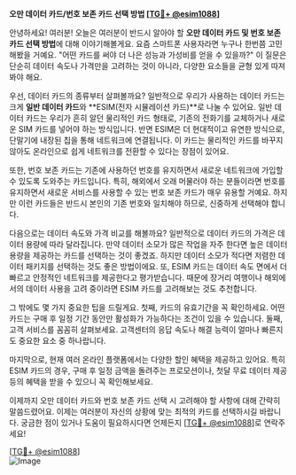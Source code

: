 **오만 데이터 카드/번호 보존 카드 선택 방법 [[TG💪+ @esim1088](https://t.me/s/esim1088)]**

안녕하세요! 여러분! 오늘은 여러분이 반드시 알아야 할 **오만 데이터 카드 및 번호 보존 카드 선택 방법**에 대해 이야기해볼게요. 요즘 스마트폰 사용자라면 누구나 한번쯤 고민해봤을 거예요. "어떤 카드를 써야 더 나은 성능과 가성비를 얻을 수 있을까?" 이 질문은 단순히 데이터 속도나 가격만을 고려하는 것이 아니라, 다양한 요소들을 균형 있게 따져봐야 해요.

우선, 데이터 카드의 종류부터 살펴볼까요? 일반적으로 우리가 사용하는 데이터 카드는 크게 **일반 데이터 카드**와 **ESIM(전자 시뮬레이션 카드)**로 나눌 수 있어요. 일반 데이터 카드는 우리가 흔히 알던 물리적인 카드 형태로, 기존의 전화기를 교체하거나 새로운 SIM 카드를 넣어야 하는 방식입니다. 반면 ESIM은 더 현대적이고 유연한 방식으로, 단말기에 내장된 칩을 통해 네트워크에 연결됩니다. 이 카드는 물리적인 카드를 바꾸지 않아도 온라인으로 쉽게 네트워크를 전환할 수 있다는 장점이 있어요.

또한, 번호 보존 카드는 기존에 사용하던 번호를 유지하면서 새로운 네트워크에 가입할 수 있도록 도와주는 카드입니다. 특히, 해외에서 오래 머물러야 하는 분들이라면 번호를 유지하면서 새로운 서비스를 사용할 수 있는 번호 보존 카드가 매우 유용할 거예요. 하지만 이런 카드들은 반드시 본인의 기존 번호와 일치해야 하므로, 신중하게 선택해야 합니다.

다음으로는 데이터 속도와 가격 비교를 해볼까요? 일반적으로 데이터 카드의 가격은 데이터 용량에 따라 달라집니다. 만약 데이터 소모가 많은 작업을 자주 한다면 높은 데이터 용량을 제공하는 카드를 선택하는 것이 좋겠죠. 하지만 데이터 소모가 적다면 저렴한 데이터 패키지를 선택하는 것도 좋은 방법이에요. 또, ESIM 카드는 데이터 속도 면에서 더 빠르고 안정적인 네트워크를 제공한다고 평가받습니다. 때문에 장거리 여행이나 해외에서의 데이터 사용을 고려 중이라면 ESIM 카드를 고려해보는 것도 추천합니다.

그 밖에도 몇 가지 중요한 팁을 드릴게요. 첫째, 카드의 유효기간을 꼭 확인하세요. 어떤 카드는 구매 후 일정 기간 동안만 활성화가 가능하다는 조건이 있을 수 있습니다. 둘째, 고객 서비스를 꼼꼼히 살펴보세요. 고객센터의 응답 속도나 해결 능력이 얼마나 빠른지도 중요한 요소 중 하나랍니다.

마지막으로, 현재 여러 온라인 플랫폼에서는 다양한 할인 혜택을 제공하고 있어요. 특히 ESIM 카드의 경우, 구매 후 일정 금액을 돌려주는 프로모션이나, 첫달 무료 데이터 제공 등의 혜택을 받을 수 있으니 꼭 확인해보세요.

이제까지 오만 데이터 카드와 번호 보존 카드 선택 시 고려해야 할 사항에 대해 간략히 말씀드렸어요. 이제는 여러분이 자신의 상황에 맞는 최적의 카드를 선택하시길 바랍니다. 궁금한 점이 있거나 도움이 필요하시다면 언제든지 [[TG💪+ @esim1088](https://t.me/s/esim1088)]로 연락주세요!

[[TG💪+ @esim1088](https://t.me/s/esim1088)]  
![Image](https://i.postimg.cc/Y0z9fWf4/image.png)